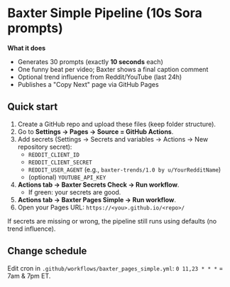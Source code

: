 
# Baxter Simple Pipeline (10s Sora prompts)

**What it does**
- Generates 30 prompts (exactly **10 seconds** each)
- One funny beat per video; Baxter shows a final caption comment
- Optional trend influence from Reddit/YouTube (last 24h)
- Publishes a "Copy Next" page via GitHub Pages

## Quick start
1. Create a GitHub repo and upload these files (keep folder structure).
2. Go to **Settings → Pages → Source = GitHub Actions**.
3. Add secrets (Settings → Secrets and variables → Actions → New repository secret):
   - `REDDIT_CLIENT_ID`
   - `REDDIT_CLIENT_SECRET`
   - `REDDIT_USER_AGENT` (e.g., `baxter-trends/1.0 by u/YourRedditName`)
   - (optional) `YOUTUBE_API_KEY`
4. **Actions tab → Baxter Secrets Check → Run workflow**.
   - If green: your secrets are good.
5. **Actions tab → Baxter Pages Simple → Run workflow**.
6. Open your Pages URL: `https://<you>.github.io/<repo>/`

If secrets are missing or wrong, the pipeline still runs using defaults (no trend influence).

## Change schedule
Edit cron in `.github/workflows/baxter_pages_simple.yml`:
`0 11,23 * * *` = 7am & 7pm ET.
